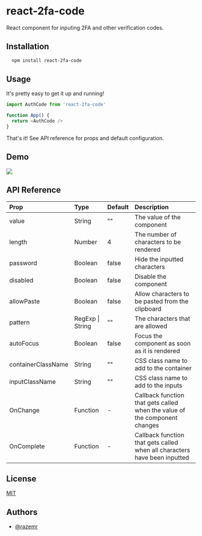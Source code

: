 
# react-2fa-code

React component for inputing 2FA and other verification codes.


## Installation

```bash
  npm install react-2fa-code
```
    
## Usage

It's pretty easy to get it up and running!

```javascript
import AuthCode from 'react-2fa-code'

function App() {
  return <AuthCode />
}
```

That's it! See API reference for props and default configuration.


## Demo

![](https://i.giphy.com/media/v1.Y2lkPTc5MGI3NjExYWtxcmI4d3BhMHU2bjg3MXYyb3JpZ3dubnpodTd5a3h1b3IydDc4ZyZlcD12MV9pbnRlcm5hbF9naWZfYnlfaWQmY3Q9Zw/XcYlEZGwxgbpE2oZuJ/giphy.gif)



## API Reference


| Prop | Type | Default | Description  |
| :--- | :--- | :------ | :------------ |
| value | String | "" | The value of the component |
| length | Number | 4 | The number of characters to be rendered |
| password | Boolean | false | Hide the inputted characters |
| disabled | Boolean | false | Disable the component |
| allowPaste | Boolean | false | Allow characters to be pasted from the clipboard |
| pattern | RegExp &#124; String | "" | The characters that are allowed |
| autoFocus | Boolean | false | Focus the component as soon as it is rendered |
| containerClassName | String | "" | CSS class name to add to the container |
| inputClassName | String | "" | CSS class name to add to the inputs |
| OnChange | Function | - | Callback function that gets called when the value of the component changes |
| OnComplete | Function | - | Callback function that gets called when all characters have been inputted |





## License

[MIT](https://github.com/razemr/react-2fa-code/blob/main/LICENSE)


## Authors

- [@razemr](https://github.com/razemr)

